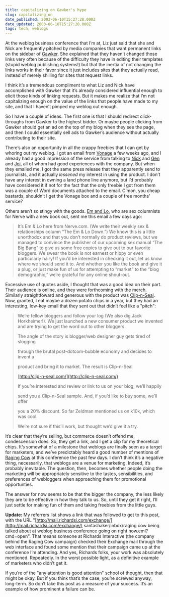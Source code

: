 ```yaml
---
title: capitalizing on Gawker's hype
slug: capitalizing_on
date_published: 2003-06-10T15:27:28.000Z
date_updated: 2003-06-10T15:27:28.000Z
tags: tech, weblogs
---
```


At the weblog business conference that I’m at, Liz just said that she and Nick are frequently pitched by media companies that want permanent links on the sidebar of [Gawker](http://www.gawker.com). She explained that they haven’t changed those links very often because of the difficulty they have in editing their templates (stupid weblog publishing systems!) but that the inertia of not changing the links works in their favor since it just includes sites that they actually read, instead of merely shilling for sites that request links.

I think it’s a tremendous compliment to what Liz and Nick have accomplished with Gawker that it’s already considered influential enough to elicit those kinds of linking requests. But it makes me realize that I’m not capitalizing enough on the value of the links that people have made to my site, and that I haven’t pimped my weblog out enough.

So I have a couple of ideas. The first one is that I should redirect click-throughs from Gawker to the highest bidder. Or maybe people clicking from Gawker should get an ad on the top of my blog when they see the page, and then I could essentially sell ads to Gawker’s audience without actually contributing to their site.

There’s also an opportunity in all the crappy freebies that I can get by whoring out my weblog. I got an email from [Vonage](http://www.vonage.com) a few weeks ago, and I already had a good impression of the service from talking to [Nick](http://www.nickdenton.org) and [Gen](http://kanai.net/weblog/) and [Joi](http://joi.ito.com), all of whom had good experiences with the company. But when they emailed me, I got the same press release that they apparently send to journalists, and it actually *lessened* my interest in using the product. I don’t have any interest in owning a land phone line anymore, but I’d probably have considered it if not for the fact that the only freebie I got from them was a couple of Word documents attached to the email. C’mon, you cheap bastards, shouldn’t I get the Vonage box and a couple of free months’ service?

Others aren’t so stingy with the goods. [Em and Lo](http://personals.nerve.com/Content.aspx?feed=emlo), who are sex columnists for Nerve with a new book out, sent me this email a few days ago:

> It’s Em & Lo here from Nerve.com. (We write their weekly sex & relationships column “The Em & Lo Down.”) We know this is a little unorthodox and that you don’t normally do product reviews, but we managed to convince the publisher of our upcoming sex manual “The Big Bang” to give us some free copies to give out to our favorite bloggers. We swear the book is not earnest or hippy or even particularly hairy! If you’d be interested in checking it out, let us know where we should send it to. And whether you like the book and give it a plug, or just make fun of us for attempting to “market” to the “blog demographic,” we’re grateful for any online shout-out.

Excessive use of quotes aside, I thought that was a good idea on their part. Their audience is online, and they were forthcoming with the merch. Similarly straightfoward and generous with the product was [Clip-n-Seal](http://clip-n-seal.com/). Now, granted, I eat maybe a dozen potato chips in a year, but they had an interesting, low-key email that they sent out that didn’t feel like a "pitch":

> We’re fellow bloggers and follow your log (We also dig Jack Horkheimer!). We just launched a new consumer product we invented and are trying to get the word out to other bloggers.
> 
> The angle of the story is blogger/web designer guy gets tired of slogging
> 
> through the brutal post-dotcom-bubble economy and decides to invent a
> 
> product and bring it to market. The result is Clip-n-Seal
> 
> [http://clip-n-seal.com/](http://clip-n-seal.com/)
> 
> If you’re interested and review or link to us on your blog, we’ll happily
> 
> send you a Clip-n-Seal sample. And, if you’d like to buy some, we’ll offer
> 
> you a 20% discount. So far Zeldman mentioned us on k10k, which was cool.
> 
> We’re not sure if this’ll work, but thought we’d give it a try.

It’s clear that they’re selling, but commerce doesn’t offend me, condescension does. So, they get a link, and I get a clip for my theoretical chips. It’s somewhat of a milestone that weblogs are finally seen as a target for marketers, and we’ve predictably heard a good number of mentions of [Raging Cow](http://www.dashes.com/anil/index.php?archives/005303.php) at this conference the past few days. I don’t think it’s a negative thing, necessarily, that weblogs are a venue for marketing. Indeed, it’s probably inevitable. The question, then, becomes whether people doing the marketing will be appropriately sensitive to the tastes, sensibilities, and preferences of webloggers when approaching them for promotional opportunties.

The answer for now seems to be that the bigger the company, the less likely they are to be effective in how they talk to us. So, until they get it right, I’ll just settle for making fun of them and taking freebies from the little guys.

**Update:** My referrers list shows a link that was followed to get to this post, with the URL "[http://mail.richardsi.com/exchange/](http://mail.richardsi.com/exchange/) santashaker/inbox/raging cow being talked about at weblog business conference going on right now.eml?cmd=open". That means someone at Richards Interactive (the company behind the Raging Cow campaign) checked their Exchange mail through the web interface and found some mention that their campaign came up at the conference I’m attending. And yes, Richards folks, your work was absolutely mentioned. Repeatedly. In the worst possible light, as a definitive example of marketers who didn’t get it.

If you’re of the "any attention is good attention" school of thought, then that might be okay. But if you think that’s the case, you’re screwed anyway, long-term. So don’t take this post as a measure of your success. It’s an example of how prominent a failure can be.
